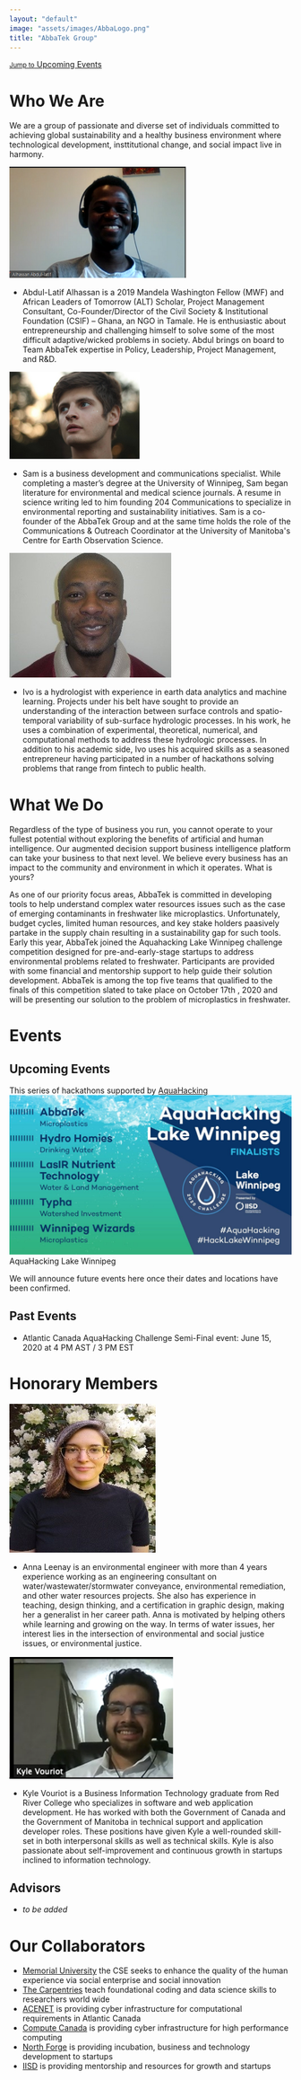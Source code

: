 ```yaml
---
layout: "default"
image: "assets/images/AbbaLogo.png"
title: "AbbaTek Group"
---
```

[<small>Jump to</small> Upcoming Events](#upcoming-events)

# Who We Are
We are a group of passionate and diverse set of individuals committed to achieving global sustainability and a healthy business environment where technological development, insttitutional change, and social impact live in harmony.




![Abdul.png](/figs/Abdul.png)
* Abdul-Latif Alhassan is a 2019 Mandela Washington Fellow (MWF) and African Leaders of Tomorrow (ALT) Scholar, Project Management Consultant, Co-Founder/Director of the Civil Society & Institutional Foundation (CSIF) – Ghana, an NGO in Tamale. He is enthusiastic about entrepreneurship and challenging himself to solve some of the most difficult adaptive/wicked problems in society. Abdul brings on board to Team AbbaTek expertise in Policy, Leadership, Project Management, and R&D.

![Sam.png](/figs/Sam.png)
* Sam is a business development and communications specialist. While completing a master’s degree at the University of Winnipeg, Sam began literature for environmental and medical science journals. A resume in science writing led to him founding 204 Communications to specialize in environmental reporting and sustainability initiatives. Sam is a co-founder of the AbbaTek Group and at the same time holds the role of the Communications & Outreach Coordinator at the University of Manitoba's Centre for Earth Observation Science.

![Ivo.jpg](/figs/Ivo.jpg)
* Ivo is a hydrologist with experience in earth data analytics and machine learning. Projects under his belt have sought to provide an understanding of the interaction between surface controls and spatio-temporal variability of sub-surface hydrologic processes. In his work, he uses a combination of experimental, theoretical, numerical, and computational methods to address these hydrologic processes. In addition to his academic side, Ivo uses his acquired skills as a seasoned entrepreneur having participated in a number of hackathons solving problems that range from fintech to public health.



# What We Do

Regardless of the type of business you run, you cannot operate to your fullest potential without exploring the benefits of artificial and human intelligence. Our augmented decision support business intelligence platform can take your business to that next level. We believe every business has an impact to the community and environment in which it operates. What is yours?    

As one of our priority focus areas, AbbaTek is committed in developing tools to help understand complex water resources issues such as the case of emerging contaminants in freshwater like microplastics.  Unfortunately, budget cycles, limited human resources, and key stake holders paasively partake in the supply chain resulting in a sustainability gap for such tools. Early this year, AbbaTek joined the Aquahacking Lake Winnipeg challenge competition designed for pre-and-early-stage startups to address environmental problems related to freshwater. Participants are provided with some financial and mentorship support to help guide their solution development. AbbaTek is among the top five teams that qualified to the finals of this competition slated to take place on October 17th , 2020 and will be presenting our solution to the problem of microplastics in freshwater.


# Events
## Upcoming Events

This series of hackathons supported by [AquaHacking](https://aquahacking.com/en/)
![AquaHacking2020Finalists.jpeg](/figs/AquaHacking2020Finalists.jpeg) AquaHacking Lake Winnipeg


We will announce future events here once their dates and locations
have been confirmed.

## Past Events

* Atlantic Canada AquaHacking Challenge Semi-Final event: June 15, 2020 at 4 PM AST / 3 PM EST
 

# Honorary Members


![Anna.jpg](/figs/Anna.jpg)
* Anna Leenay is an environmental engineer with more than 4 years experience working as an engineering consultant on water/wastewater/stormwater conveyance, environmental remediation, and other water resources projects. She also has experience in teaching, design thinking, and  a certification in graphic design, making her a generalist in her career path. Anna is motivated by helping others while learning and growing on the way. In terms of water issues, her interest lies in the intersection of environmental and social justice issues, or environmental justice.

![Kyle.png](/figs/Kyle.png)
* Kyle Vouriot is a Business Information Technology graduate from Red River College who specializes in software and web application development. He has worked with both the Government of Canada and the Government of Manitoba in technical support and application developer roles. These positions have given Kyle a well-rounded skill-set in both interpersonal skills as well as technical skills. Kyle is also passionate about self-improvement and continuous growth in startups inclined to information technology.



<!--
### Alumni
* _to be added_
-->

## Advisors
* _to be added_

<!--
## Contact Us
-->

# Our Collaborators
* [Memorial University](https://www.mun.ca/socialenterprise/) the CSE seeks to enhance the quality of the human experience via social enterprise and social innovation
* [The Carpentries](https://carpentries.org/) teach foundational coding and data science skills to researchers world wide
* [ACENET](https://www.ace-net.ca/) is providing cyber infrastructure for computational requirements in Atlantic Canada
* [Compute Canada](https://computecanada.ca) is providing cyber infrastructure for high performance computing 
* [North Forge](https://www.northforge.ca) is providing incubation, business and technology development to startups
* [IISD](https://www.iisd.org) is providing mentorship and resources for growth and startups
